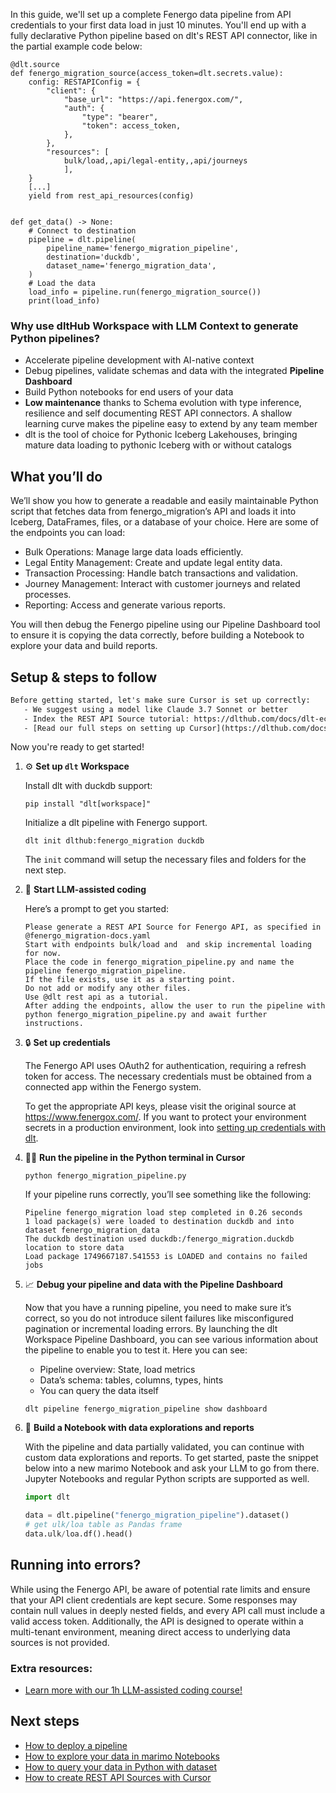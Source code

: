 In this guide, we'll set up a complete Fenergo data pipeline from API credentials to your first data load in just 10 minutes. You'll end up with a fully declarative Python pipeline based on dlt's REST API connector, like in the partial example code below:

```python-outcome
@dlt.source
def fenergo_migration_source(access_token=dlt.secrets.value):
    config: RESTAPIConfig = {
        "client": {
            "base_url": "https://api.fenergox.com/",
            "auth": {
                "type": "bearer",
                "token": access_token,
            },
        },
        "resources": [
            bulk/load,,api/legal-entity,,api/journeys
            ],
    }
    [...]
    yield from rest_api_resources(config)


def get_data() -> None:
    # Connect to destination
    pipeline = dlt.pipeline(
        pipeline_name='fenergo_migration_pipeline',
        destination='duckdb',
        dataset_name='fenergo_migration_data', 
    )
    # Load the data
    load_info = pipeline.run(fenergo_migration_source())
    print(load_info) 
```

### Why use dltHub Workspace with LLM Context to generate Python pipelines?

- Accelerate pipeline development with AI-native context
- Debug pipelines, validate schemas and data with the integrated **Pipeline Dashboard**
- Build Python notebooks for end users of your data
- **Low maintenance** thanks to Schema evolution with type inference, resilience and self documenting REST API connectors. A shallow learning curve makes the pipeline easy to extend by any team member
- dlt is the tool of choice for Pythonic Iceberg Lakehouses, bringing mature data loading to pythonic Iceberg with or without catalogs

## What you’ll do

We’ll show you how to generate a readable and easily maintainable Python script that fetches data from fenergo_migration’s API and loads it into Iceberg, DataFrames, files, or a database of your choice. Here are some of the endpoints you can load:

- Bulk Operations: Manage large data loads efficiently.
- Legal Entity Management: Create and update legal entity data.
- Transaction Processing: Handle batch transactions and validation.
- Journey Management: Interact with customer journeys and related processes.
- Reporting: Access and generate various reports.

You will then debug the Fenergo pipeline using our Pipeline Dashboard tool to ensure it is copying the data correctly, before building a Notebook to explore your data and build reports.

## Setup & steps to follow

```default
Before getting started, let's make sure Cursor is set up correctly:
   - We suggest using a model like Claude 3.7 Sonnet or better
   - Index the REST API Source tutorial: https://dlthub.com/docs/dlt-ecosystem/verified-sources/rest_api/ and add it to context as **@dlt rest api**
   - [Read our full steps on setting up Cursor](https://dlthub.com/docs/dlt-ecosystem/llm-tooling/cursor-restapi#23-configuring-cursor-with-documentation)
```

Now you're ready to get started!

1. ⚙️ **Set up `dlt` Workspace**
    
    Install dlt with duckdb support:
    ```shell
    pip install "dlt[workspace]"
    ```

    Initialize a dlt pipeline with Fenergo support.
    ```shell
    dlt init dlthub:fenergo_migration duckdb
    ```

    The `init` command will setup the necessary files and folders for the next step.
    
2. 🤠 **Start LLM-assisted coding**
    
    Here’s a prompt to get you started:
    
    ```prompt
    Please generate a REST API Source for Fenergo API, as specified in @fenergo_migration-docs.yaml 
    Start with endpoints bulk/load and  and skip incremental loading for now. 
    Place the code in fenergo_migration_pipeline.py and name the pipeline fenergo_migration_pipeline. 
    If the file exists, use it as a starting point. 
    Do not add or modify any other files. 
    Use @dlt rest api as a tutorial. 
    After adding the endpoints, allow the user to run the pipeline with python fenergo_migration_pipeline.py and await further instructions.
    ```

    
3. 🔒 **Set up credentials** 
    
    The Fenergo API uses OAuth2 for authentication, requiring a refresh token for access. The necessary credentials must be obtained from a connected app within the Fenergo system.
    
    To get the appropriate API keys, please visit the original source at https://www.fenergox.com/.
    If you want to protect your environment secrets in a production environment, look into [setting up credentials with dlt](https://dlthub.com/docs/walkthroughs/add_credentials).
    
4. 🏃‍♀️ **Run the pipeline in the Python terminal in Cursor**
    
    ```shell
    python fenergo_migration_pipeline.py
    ```
    
    If your pipeline runs correctly, you’ll see something like the following:
    
    ```shell
    Pipeline fenergo_migration load step completed in 0.26 seconds
    1 load package(s) were loaded to destination duckdb and into dataset fenergo_migration_data
    The duckdb destination used duckdb:/fenergo_migration.duckdb location to store data
    Load package 1749667187.541553 is LOADED and contains no failed jobs
    ```
    
5. 📈 **Debug your pipeline and data with the Pipeline Dashboard**

    Now that you have a running pipeline, you need to make sure it’s correct, so you do not introduce silent failures like misconfigured pagination or incremental loading errors. By launching the dlt Workspace Pipeline Dashboard, you can see various information about the pipeline to enable you to test it. Here you can see:
    - Pipeline overview: State, load metrics
    - Data’s schema: tables, columns, types, hints
    - You can query the data itself
    
    ```shell
    dlt pipeline fenergo_migration_pipeline show dashboard
    ```
    
6. 🐍 **Build a Notebook with data explorations and reports**

    With the pipeline and data partially validated, you can continue with custom data explorations and reports. To get started, paste the snippet below into a new marimo Notebook and ask your LLM to go from there. Jupyter Notebooks and regular Python scripts are supported as well.

    
    ```python
    import dlt

   data = dlt.pipeline("fenergo_migration_pipeline").dataset()
   # get ulk/loa table as Pandas frame
   data.ulk/loa.df().head()
    ```

## Running into errors?

While using the Fenergo API, be aware of potential rate limits and ensure that your API client credentials are kept secure. Some responses may contain null values in deeply nested fields, and every API call must include a valid access token. Additionally, the API is designed to operate within a multi-tenant environment, meaning direct access to underlying data sources is not provided.

### Extra resources:

- [Learn more with our 1h LLM-assisted coding course!](https://www.youtube.com/watch?v=GGid70rnJuM)

## Next steps

- [How to deploy a pipeline](https://dlthub.com/docs/walkthroughs/deploy-a-pipeline)
- [How to explore your data in marimo Notebooks](https://dlthub.com/docs/general-usage/dataset-access/marimo)
- [How to query your data in Python with dataset](https://dlthub.com/docs/general-usage/dataset-access/dataset)
- [How to create REST API Sources with Cursor](https://dlthub.com/docs/dlt-ecosystem/llm-tooling/cursor-restapi)
